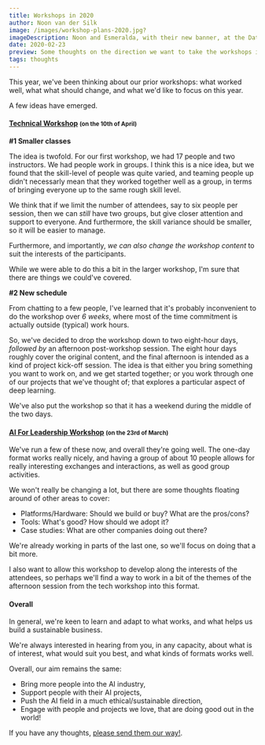 ```yaml
---
title: Workshops in 2020
author: Noon van der Silk
image: /images/workshop-plans-2020.jpg?
imageDescription: Noon and Esmeralda, with their new banner, at the Datathon for Social Good!
date: 2020-02-23
preview: Some thoughts on the direction we want to take the workshops in, this year.
tags: thoughts
---
```


This year, we've been thinking about our prior workshops: what worked well,
what what should change, and what we'd like to focus on this year.

A few ideas have emerged.


<!--more-->


#### [Technical Workshop](/technical-deep-learning-workshop.html) <small>(on the 10th of April)</small>

**#1 Smaller classes**

The idea is twofold. For our first workshop, we had 17 people and two
instructors. We had people work in groups. I think this is a nice idea, but we
found that the skill-level of people was quite varied, and teaming people up
didn't necessarly mean that they worked together well as a group, in terms of
bringing everyone up to the same rough skill level.

We think that if we limit the number of attendees, say to six people per
session, then we can _still_ have two groups, but give closer attention
and support to everyone. And furthermore, the skill variance should be
smaller, so it will be easier to manage.

Furthermore, and importantly, _we can also change the workshop content_ to
suit the interests of the participants.

While we were able to do this a bit in the larger workshop, I'm sure that
there are things we could've covered.

**#2 New schedule**

From chatting to a few people, I've learned that it's probably inconvenient to
do the workshop over _6 weeks_, where most of the time commitment is actually
outside (typical) work hours.

So, we've decided to drop the workshop down to two eight-hour days, _followed by_ an
afternoon post-workshop session. The eight hour days roughly cover the original
content, and the final afternoon is intended as a kind of project kick-off
session. The idea is that either you bring something you want to work on,
and we get started together; or you work through one of our projects that
we've thought of; that explores a particular aspect of deep learning.

We've also put the workshop so that it has a weekend during the middle of the
two days.


#### [AI For Leadership Workshop](/ai-for-leadership.html) <small>(on the 23rd of March)</small>


We've run a few of these now, and overall they're going well. The one-day
format works really nicely, and having a group of about 10 people allows for
really interesting exchanges and interactions, as well as good group
activities.

We won't really be changing a lot, but there are some thoughts floating around
of other areas to cover:

- Platforms/Hardware:  Should we build or buy? What are the pros/cons?
- Tools: What's good? How should we adopt it?
- Case studies: What are other companies doing out there?

We're already working in parts of the last one, so we'll focus on doing that a
bit more.

I also want to allow this workshop to develop along the interests of the
attendees, so perhaps we'll find a way to work in a bit of the themes of the
afternoon session from the tech workshop into this format.


#### Overall

In general, we're keen to learn and adapt to what works, and what helps us
build a sustainable business.

We're always interested in hearing from you, in any capacity, about what is of
interest, what would suit you best, and what kinds of formats works well.

Overall, our aim remains the same:

- Bring more people into the AI industry,
- Support people with their AI projects,
- Push the AI field in a much ethical/sustainable direction,
- Engage with people and projects we love, that are doing good out in the
world!

If you have any thoughts, [please send them our way!](/contact.html).
